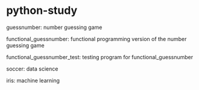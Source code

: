 # python-study

guessnumber: number guessing game

functional_guessnumber: functional programming version of the number guessing game

functional_guessnumber_test: testing program for functional_guessnumber

soccer: data science

iris: machine learning
